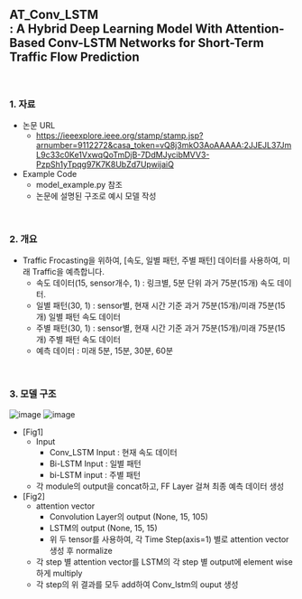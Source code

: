 ## AT_Conv_LSTM </br>: A Hybrid Deep Learning Model With Attention-Based Conv-LSTM Networks for Short-Term Traffic Flow Prediction

</br>


### 1. 자료
 - 논문 URL
   - https://ieeexplore.ieee.org/stamp/stamp.jsp?arnumber=9112272&casa_token=vQ8j3mkO3AoAAAAA:2JJEJL37JmL9c33c0Ke1VxwqQoTmDjB-7DdMJycibMVV3-PzpSh1yTpqg97K7K8UbZd7UpwijaiQ
 - Example Code
   - model_example.py 참조
   - 논문에 설명된 구조로 예시 모델 작성  
</br>

### 2. 개요
 - Traffic Frocasting을 위하여, [속도, 일별 패턴, 주별 패턴] 데이터를 사용하여, 미래 Traffic을 예측합니다.
   - 속도 데이터(15, sensor개수, 1) : 링크별, 5분 단위 과거 75분(15개) 속도 데이터.
   - 일별 패턴(30, 1) : sensor별, 현재 시간 기준 과거 75분(15개)/미래 75분(15개) 일별 패턴 속도 데이터 
   - 주별 패턴(30, 1) : sensor별, 현재 시간 기준 과거 75분(15개)/미래 75분(15개) 주별 패턴 속도 데이터 </br> 
   - 예측 데이터 : 미래 5분, 15분, 30분, 60분

</br>

### 3. 모델 구조
![image](https://user-images.githubusercontent.com/87812424/128858004-b4dbdac8-aed0-4481-97df-cb506acfd0cc.png)
![image](https://user-images.githubusercontent.com/87812424/128858098-3a8111c3-3df1-4ac9-b855-7df8b9b45259.png)
 - [Fig1]
   - Input
     - Conv_LSTM Input : 현재 속도 데이터
     - Bi-LSTM Input : 일별 패턴
     - bi-LSTM input : 주별 패턴
   - 각 module의 output을 concat하고, FF Layer 걸쳐 최종 예측 데이터 생성
 - [Fig2]
   - attention vector
     - Convolution Layer의 output (None, 15, 105)
     - LSTM의 output (None, 15, 15)
     - 위 두 tensor를 사용하여, 각 Time Step(axis=1) 별로 attention vector 생성 후 normalize
   - 각 step 별 attention vector를 LSTM의 각 step 별 output에 element wise하게 multiply
   - 각 step의 위 결과를 모두 add하여 Conv_lstm의 ouput 생성


